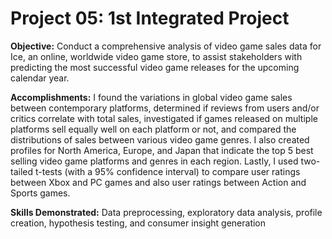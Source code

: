 # Project 05: 1st Integrated Project

**Objective:** Conduct a comprehensive analysis of video game sales data for Ice, an online, worldwide video game store, to assist stakeholders with predicting the most successful video game releases for the upcoming calendar year.

**Accomplishments:** I found the variations in global video game sales between contemporary platforms, determined if reviews from users and/or critics correlate with total sales, investigated if games released on multiple platforms sell equally well on each platform or not, and compared the distributions of sales between various video game genres. I also created profiles for North America, Europe, and Japan that indicate the top 5 best selling video game platforms and genres in each region. Lastly, I used two-tailed t-tests (with a 95% confidence interval) to compare user ratings between Xbox and PC games and also user ratings between Action and Sports games.
 
**Skills Demonstrated:** Data preprocessing, exploratory data analysis, profile creation, hypothesis testing, and consumer insight generation
